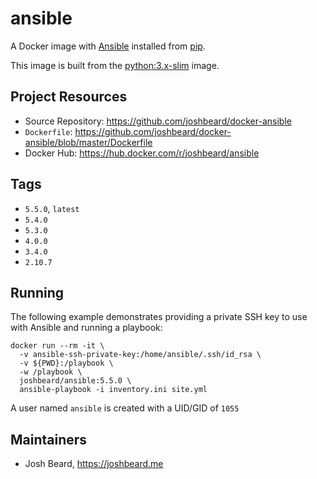 # ansible

A Docker image with [Ansible](https://www.ansible.com/) installed from
[pip](https://pypi.org/project/ansible/).

This image is built from the [python:3.x-slim](https://hub.docker.com/_/python)
image.

## Project Resources

* Source Repository: <https://github.com/joshbeard/docker-ansible>
* `Dockerfile`: <https://github.com/joshbeard/docker-ansible/blob/master/Dockerfile>
* Docker Hub: <https://hub.docker.com/r/joshbeard/ansible>

## Tags

* `5.5.0`, `latest`
* `5.4.0`
* `5.3.0`
* `4.0.0`
* `3.4.0`
* `2.10.7`

## Running

The following example demonstrates providing a private SSH key to use with
Ansible and running a playbook:

```shell
docker run --rm -it \
  -v ansible-ssh-private-key:/home/ansible/.ssh/id_rsa \
  -v ${PWD}:/playbook \
  -w /playbook \
  joshbeard/ansible:5.5.0 \
  ansible-playbook -i inventory.ini site.yml
```

A user named `ansible` is created with a UID/GID of `1055`

## Maintainers

* Josh Beard, <https://joshbeard.me>
